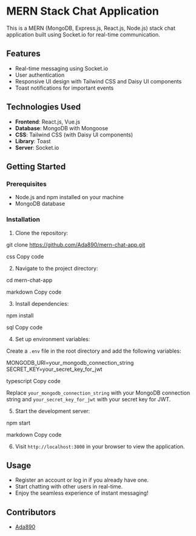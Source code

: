 # MERN Stack Chat Application

This is a MERN (MongoDB, Express.js, React.js, Node.js) stack chat application built using Socket.io for real-time communication.

## Features

- Real-time messaging using Socket.io
- User authentication
- Responsive UI design with Tailwind CSS and Daisy UI components
- Toast notifications for important events

## Technologies Used

- **Frontend**: React.js, Vue.js
- **Database**: MongoDB with Mongoose
- **CSS**: Tailwind CSS (with Daisy UI components)
- **Library**: Toast
- **Server**: Socket.io

## Getting Started

### Prerequisites

- Node.js and npm installed on your machine
- MongoDB database

### Installation

1. Clone the repository:

git clone https://github.com/Ada890/mern-chat-app.git

css
Copy code

2. Navigate to the project directory:

cd mern-chat-app

markdown
Copy code

3. Install dependencies:

npm install

sql
Copy code

4. Set up environment variables:

Create a `.env` file in the root directory and add the following variables:

MONGODB_URI=your_mongodb_connection_string
SECRET_KEY=your_secret_key_for_jwt

typescript
Copy code

Replace `your_mongodb_connection_string` with your MongoDB connection string and `your_secret_key_for_jwt` with your secret key for JWT.

5. Start the development server:

npm start

markdown
Copy code

6. Visit `http://localhost:3000` in your browser to view the application.

## Usage

- Register an account or log in if you already have one.
- Start chatting with other users in real-time.
- Enjoy the seamless experience of instant messaging!

## Contributors

- [Ada890](https://github.com/Ada890)





